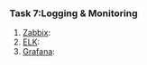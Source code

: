 ### Task 7:Logging & Monitoring  
1. [Zabbix](https://github.com/gitbexdevops/RepositoryForTask/blob/main/task7/Zabbix%20instruction.md):  
2. [ELK](https://github.com/gitbexdevops/RepositoryForTask/blob/main/task7/ELK_insturction.md):  
3. [Grafana](https://github.com/gitbexdevops/RepositoryForTask/blob/main/task7/Grafan_insturtion.md):  
